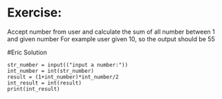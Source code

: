 # Exercise:

Accept number from user and calculate the sum of all number between 1 and given number
For example user given 10, so the output should be 55



#Eric Solution
```
str_number = input(("input a number:"))
int_number = int(str_number)
result = (1+int_number)*int_number/2
int_result = int(result)
print(int_result)
```